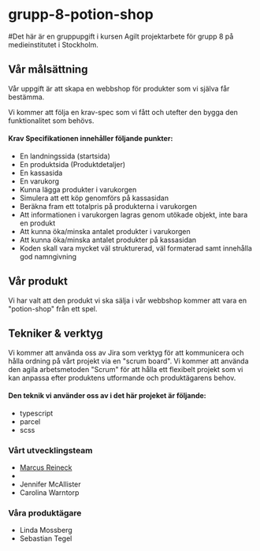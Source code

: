 # grupp-8-potion-shop

#Det här är en gruppupgift i kursen Agilt projektarbete för grupp 8 på medieinstitutet i Stockholm.

## Vår målsättning
Vår uppgift är att skapa en webbshop för produkter som vi själva får bestämma.

Vi kommer att följa en krav-spec som vi fått och utefter den bygga den funktionalitet som behövs.
#### Krav Specifikationen innehåller följande punkter:
- En landningssida (startsida)
- En produktsida (Produktdetaljer)
- En kassasida
- En varukorg
- Kunna lägga produkter i varukorgen
- Simulera att ett köp genomförs på kassasidan
- Beräkna fram ett totalpris på produkterna i varukorgen
- Att informationen i varukorgen lagras genom utökade objekt, inte bara en produkt
- Att kunna öka/minska antalet produkter i varukorgen
- Att kunna öka/minska antalet produkter på kassasidan
- Koden skall vara mycket väl strukturerad, väl formaterad samt innehålla god namngivning

## Vår produkt
Vi har valt att den produkt vi ska sälja i vår webbshop kommer att vara en "potion-shop" från ett spel.

## Tekniker & verktyg
Vi kommer att använda oss av Jira som verktyg för att kommunicera och hålla ordning på vårt projekt via en "scrum board".
Vi kommer att använda den agila arbetsmetoden "Scrum" för att hålla ett flexibelt projekt som vi kan anpassa efter produktens utformande och produktägarens behov.

#### Den teknik vi använder oss av i det här projeket är följande:
- typescript
- parcel
- scss

### Vårt utvecklingsteam
- [Marcus Reineck](https://github.com/MarcusRei)
- 
- Jennifer McAllister
- Carolina Warntorp

### Våra produktägare
- Linda Mossberg
- Sebastian Tegel


